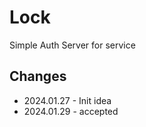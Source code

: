 # Lock

Simple Auth Server for service

## Changes

- 2024.01.27 - Init idea
- 2024.01.29 - accepted

